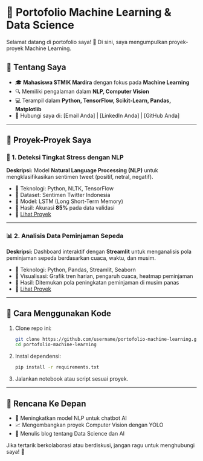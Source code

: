 # 🚀 Portofolio Machine Learning & Data Science

Selamat datang di portofolio saya! 🎯
Di sini, saya mengumpulkan proyek-proyek Machine Learning.

## 📌 Tentang Saya
- 🎓 **Mahasiswa STMIK Mardira** dengan fokus pada **Machine Learning**
- 🔍 Memiliki pengalaman dalam **NLP, Computer Vision**
- 💻 Terampil dalam **Python, TensorFlow, Scikit-Learn, Pandas, Matplotlib**
- 📧 Hubungi saya di: [Email Anda] | [LinkedIn Anda] | [GitHub Anda]

---
## 📂 Proyek-Proyek Saya

### 🤖 1. Deteksi Tingkat Stress dengan NLP
**Deskripsi:** Model **Natural Language Processing (NLP)** untuk mengklasifikasikan sentimen tweet (positif, netral, negatif).
- 🔹 Teknologi: Python, NLTK, TensorFlow
- 🔹 Dataset: Sentimen Twitter Indonesia
- 🔹 Model: LSTM (Long Short-Term Memory)
- 🔹 Hasil: Akurasi **85%** pada data validasi
- 🔗 [Lihat Proyek](projects/tweet-sentiment/README.md)

---
### 📊 2. Analisis Data Peminjaman Sepeda
**Deskripsi:** Dashboard interaktif dengan **Streamlit** untuk menganalisis pola peminjaman sepeda berdasarkan cuaca, waktu, dan musim.
- 🔹 Teknologi: Python, Pandas, Streamlit, Seaborn
- 🔹 Visualisasi: Grafik tren harian, pengaruh cuaca, heatmap peminjaman
- 🔹 Hasil: Ditemukan pola peningkatan peminjaman di musim panas
- 🔗 [Lihat Proyek](projects/bike-rental-analysis/README.md)

---
## 🔧 Cara Menggunakan Kode
1. Clone repo ini:
   ```bash
   git clone https://github.com/username/portofolio-machine-learning.git
   cd portofolio-machine-learning
   ```
2. Instal dependensi:
   ```bash
   pip install -r requirements.txt
   ```
3. Jalankan notebook atau script sesuai proyek.

---
## 🎯 Rencana Ke Depan
- 🚀 Meningkatkan model NLP untuk chatbot AI
- 📈 Mengembangkan proyek Computer Vision dengan YOLO
- 📝 Menulis blog tentang Data Science dan AI

Jika tertarik berkolaborasi atau berdiskusi, jangan ragu untuk menghubungi saya! 🚀

